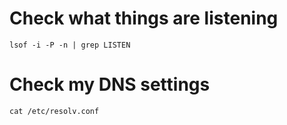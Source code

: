 # Check what things are listening
`lsof -i -P -n | grep LISTEN`

# Check my DNS settings
`cat /etc/resolv.conf`
